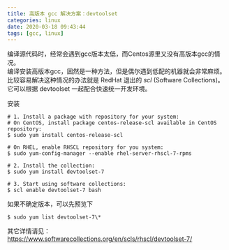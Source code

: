 ```yaml
---
title: 高版本 gcc 解决方案：devtoolset
categories: linux
date: 2020-03-18 09:43:44
tags: [gcc, linux]
---
```


编译源代码时，经常会遇到gcc版本太低，而Centos源里又没有高版本gcc的情况。  
编译安装高版本gcc，固然是一种方法，但是偶尔遇到低配的机器就会非常麻烦。  
比较容易解决这种情况的办法就是 RedHat 退出的 *scl* (Software Collections)。
它可以根据 devtoolset 一起配合快速统一开发环境。
<!--more-->

安装

    # 1. Install a package with repository for your system:  
    # On CentOS, install package centos-release-scl available in CentOS repository:  
    $ sudo yum install centos-release-scl
    
    # On RHEL, enable RHSCL repository for you system:
    $ sudo yum-config-manager --enable rhel-server-rhscl-7-rpms
    
    # 2. Install the collection:
    $ sudo yum install devtoolset-7
    
    # 3. Start using software collections:
    $ scl enable devtoolset-7 bash

如果不确定版本，可以先预览下

    $ sudo yum list devtoolset-7\*

其它详情请见：<https://www.softwarecollections.org/en/scls/rhscl/devtoolset-7/>